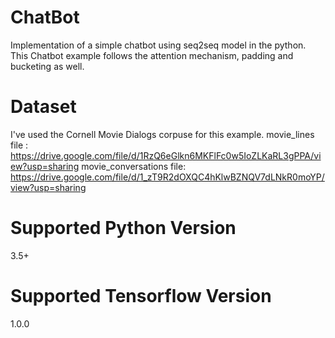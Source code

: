 # ChatBot
Implementation of a simple chatbot using seq2seq model in the python. This Chatbot example follows the attention mechanism, padding and bucketing as well.


# Dataset

I've used the Cornell Movie Dialogs corpuse for this example.
movie_lines file : https://drive.google.com/file/d/1RzQ6eGlkn6MKFlFc0w5IoZLKaRL3gPPA/view?usp=sharing
movie_conversations file: https://drive.google.com/file/d/1_zT9R2dOXQC4hKlwBZNQV7dLNkR0moYP/view?usp=sharing

# Supported Python Version 
3.5+

# Supported Tensorflow Version
1.0.0

